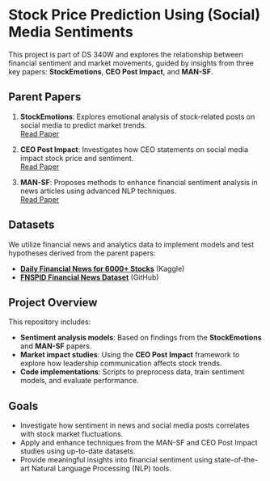 # Stock Price Prediction Using (Social) Media Sentiments  
This project is part of DS 340W and explores the relationship between financial sentiment and market movements, guided by insights from three key papers: **StockEmotions**, **CEO Post Impact**, and **MAN-SF**.

## Parent Papers
1. **StockEmotions**: Explores emotional analysis of stock-related posts on social media to predict market trends.  
   [Read Paper](https://arxiv.org/pdf/2301.09279v2)  

2. **CEO Post Impact**: Investigates how CEO statements on social media impact stock price and sentiment.  
   [Read Paper](https://arxiv.org/pdf/2211.01287v2)

3. **MAN-SF**: Proposes methods to enhance financial sentiment analysis in news articles using advanced NLP techniques.  
   [Read Paper](https://aclanthology.org/2020.emnlp-main.676.pdf)

## Datasets
We utilize financial news and analytics data to implement models and test hypotheses derived from the parent papers:
- **[Daily Financial News for 6000+ Stocks](https://www.kaggle.com/datasets/miguelaenlle/massive-stock-news-analysis-db-for-nlpbacktests/data?select=raw_analyst_ratings.csv)** (Kaggle)
- **[FNSPID Financial News Dataset](https://github.com/Zdong104/FNSPID_Financial_News_Dataset)** (GitHub)

## Project Overview
This repository includes:
- **Sentiment analysis models**: Based on findings from the **StockEmotions** and **MAN-SF** papers.
- **Market impact studies**: Using the **CEO Post Impact** framework to explore how leadership communication affects stock trends.
- **Code implementations**: Scripts to preprocess data, train sentiment models, and evaluate performance.

## Goals
- Investigate how sentiment in news and social media posts correlates with stock market fluctuations.
- Apply and enhance techniques from the MAN-SF and CEO Post Impact studies using up-to-date datasets.
- Provide meaningful insights into financial sentiment using state-of-the-art Natural Language Processing (NLP) tools.
